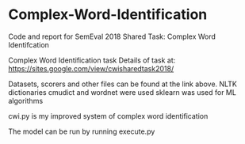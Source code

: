 # Complex-Word-Identification
Code and report for SemEval 2018 Shared Task: Complex Word Identifcation

Complex Word Identification task Details of task at: https://sites.google.com/view/cwisharedtask2018/

Datasets, scorers and other files can be found at the link above. NLTK dictionaries cmudict and wordnet were used sklearn was used for ML algorithms

cwi.py is my improved system of complex word identification

The model can be run by running execute.py

